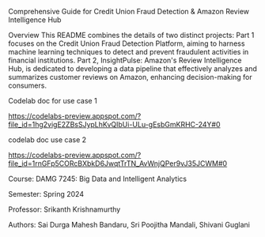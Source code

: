 Comprehensive Guide for Credit Union Fraud Detection & Amazon Review Intelligence Hub

Overview
This README combines the details of two distinct projects: Part 1 focuses on the Credit Union Fraud Detection Platform, aiming to harness machine learning techniques to detect and prevent fraudulent activities in financial institutions. Part 2, InsightPulse: Amazon's Review Intelligence Hub, is dedicated to developing a data pipeline that effectively analyzes and summarizes customer reviews on Amazon, enhancing decision-making for consumers.

Codelab doc for use case 1

https://codelabs-preview.appspot.com/?file_id=1hg2vigE2ZBsSJypLhKvQIbUi-ULu-gEsbGmKRHC-24Y#0

codelab doc use case 2

https://codelabs-preview.appspot.com/?file_id=1rnGFp5CORcBXbkD6JwqtTrTN_AvWnjQPer9vJ35JCWM#0


Course:
DAMG 7245: Big Data and Intelligent Analytics

Semester:
Spring 2024

Professor:
Srikanth Krishnamurthy

Authors:
Sai Durga Mahesh Bandaru,
Sri Poojitha Mandali,
Shivani Guglani

